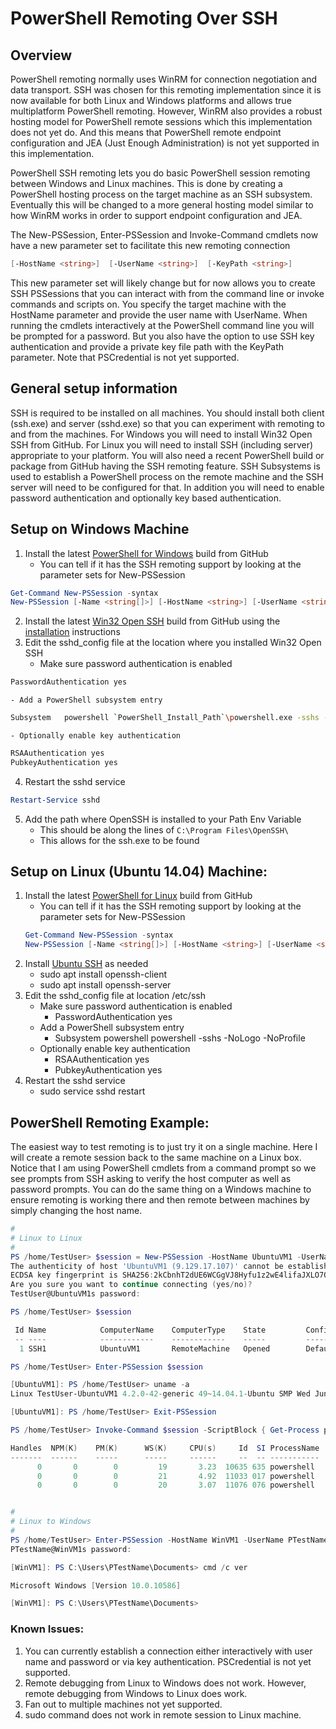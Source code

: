 # PowerShell Remoting Over SSH

## Overview
PowerShell remoting normally uses WinRM for connection negotiation and data transport.  SSH was chosen for this remoting implementation since it is now available for both Linux and Windows platforms and allows true multiplatform PowerShell remoting.  However, WinRM also provides a robust hosting model for PowerShell remote sessions which this implementation does not yet do.  And this means that PowerShell remote endpoint configuration and JEA (Just Enough Administration) is not yet supported in this implementation.

PowerShell SSH remoting lets you do basic PowerShell session remoting between Windows and Linux machines.  This is done by creating a PowerShell hosting process on the target machine as an SSH subsystem.  Eventually this will be changed to a more general hosting model similar to how WinRM works in order to support endpoint configuration and JEA.

The New-PSSession, Enter-PSSession and Invoke-Command cmdlets now have a new parameter set to facilitate this new remoting connection
```powershell
[-HostName <string>]  [-UserName <string>]  [-KeyPath <string>]
```
This new parameter set will likely change but for now allows you to create SSH PSSessions that you can interact with from the command line or invoke commands and scripts on.
You specify the target machine with the HostName parameter and provide the user name with UserName.  When running the cmdlets interactively at the PowerShell command line you will be prompted for a password.  But you also have the option to use SSH key authentication and provide a private key file path with the KeyPath parameter.  Note that PSCredential is not yet supported.

## General setup information
SSH is required to be installed on all machines.  You should install both client (ssh.exe) and server (sshd.exe) so that you can experiment with remoting to and from the machines.
For Windows you will need to install Win32 Open SSH from GitHub.  For Linux you will need to install SSH (including server) appropriate to your platform.  You will also need a recent PowerShell build or package from GitHub having the SSH remoting feature.  SSH Subsystems is used to establish a PowerShell process on the remote machine and the SSH server will need to be configured for that.  In addition you will need to enable password authentication and optionally key based authentication.

## Setup on Windows Machine
1.  Install the latest [PowerShell for Windows] build from GitHub
    - You can tell if it has the SSH remoting support by looking at the parameter sets for New-PSSession
```powershell
Get-Command New-PSSession -syntax
New-PSSession [-Name <string[]>] [-HostName <string>] [-UserName <string>] [-KeyPath <string>] [<CommonParameters>]
```
2.  Install the latest [Win32 Open SSH] build from GitHub using the [installation] instructions
3.  Edit the sshd_config file at the location where you installed Win32 Open SSH
    - Make sure password authentication is enabled
```bash
PasswordAuthentication yes
```
    - Add a PowerShell subsystem entry
```bash
Subsystem	powershell `PowerShell_Install_Path`\powershell.exe -sshs -NoLogo -NoProfile
```
    - Optionally enable key authentication
```bash
RSAAuthentication yes
PubkeyAuthentication yes
```
4.  Restart the sshd service
```powershell
Restart-Service sshd
```
5. Add the path where OpenSSH is installed to your Path Env Variable
    - This should be along the lines of `C:\Program Files\OpenSSH\`
    - This allows for the ssh.exe to be found

## Setup on Linux (Ubuntu 14.04) Machine:
1.  Install the latest [PowerShell for Linux] build from GitHub
    - You can tell if it has the SSH remoting support by looking at the parameter sets for New-PSSession
    ```powershell
    Get-Command New-PSSession -syntax
    New-PSSession [-Name <string[]>] [-HostName <string>] [-UserName <string>] [-KeyPath <string>] [<CommonParameters>]
    ```
2.  Install [Ubuntu SSH] as needed
    - sudo apt install openssh-client
    - sudo apt install openssh-server
3.  Edit the sshd_config file at location /etc/ssh
    - Make sure password authentication is enabled
      + PasswordAuthentication yes
    - Add a PowerShell subsystem entry
      + Subsystem powershell powershell -sshs -NoLogo -NoProfile
    - Optionally enable key authentication
      + RSAAuthentication yes
      + PubkeyAuthentication yes
4.  Restart the sshd service
    - sudo service sshd restart

## PowerShell Remoting Example:
The easiest way to test remoting is to just try it on a single machine.  Here I will create a remote session back to the same machine on a Linux box.  Notice that I am using PowerShell cmdlets from a command prompt so we see prompts from SSH asking to verify the host computer as well as password prompts.  You can do the same thing on a Windows machine to ensure remoting is working there and then remote between machines by simply changing the host name.

```powershell
#
# Linux to Linux
#
PS /home/TestUser> $session = New-PSSession -HostName UbuntuVM1 -UserName TestUser
The authenticity of host 'UbuntuVM1 (9.129.17.107)' cannot be established.
ECDSA key fingerprint is SHA256:2kCbnhT2dUE6WCGgVJ8Hyfu1z2wE4lifaJXLO7QJy0Y.
Are you sure you want to continue connecting (yes/no)?
TestUser@UbuntuVM1s password:

PS /home/TestUser> $session

 Id Name            ComputerName    ComputerType    State         ConfigurationName     Availability
 -- ----            ------------    ------------    -----         -----------------     ------------
  1 SSH1            UbuntuVM1       RemoteMachine   Opened        DefaultShell             Available

PS /home/TestUser> Enter-PSSession $session

[UbuntuVM1]: PS /home/TestUser> uname -a
Linux TestUser-UbuntuVM1 4.2.0-42-generic 49~14.04.1-Ubuntu SMP Wed Jun 29 20:22:11 UTC 2016 x86_64 x86_64 x86_64 GNU/Linux

[UbuntuVM1]: PS /home/TestUser> Exit-PSSession

PS /home/TestUser> Invoke-Command $session -ScriptBlock { Get-Process powershell }

Handles  NPM(K)    PM(K)      WS(K)     CPU(s)     Id  SI ProcessName                    PSComputerName
-------  ------    -----      -----     ------     --  -- -----------                    --------------
      0       0        0         19       3.23  10635 635 powershell                     UbuntuVM1
      0       0        0         21       4.92  11033 017 powershell                     UbuntuVM1
      0       0        0         20       3.07  11076 076 powershell                     UbuntuVM1


#
# Linux to Windows
#
PS /home/TestUser> Enter-PSSession -HostName WinVM1 -UserName PTestName
PTestName@WinVM1s password:

[WinVM1]: PS C:\Users\PTestName\Documents> cmd /c ver

Microsoft Windows [Version 10.0.10586]

[WinVM1]: PS C:\Users\PTestName\Documents> 
```

### Known Issues:
1.  You can currently establish a connection either interactively with user name and password or via key authentication.  PSCredential is not yet supported.
2.  Remote debugging from Linux to Windows does not work.  However, remote debugging from Windows to Linux does work.
3.  Fan out to multiple machines not yet supported.
4.  sudo command does not work in remote session to Linux machine.

[PowerShell for Windows]: https://github.com/PowerShell/PowerShell/blob/master/docs/installation/windows.md#msi
[Win32 Open SSH]: https://github.com/PowerShell/Win32-OpenSSH
[installation]: https://github.com/PowerShell/Win32-OpenSSH/wiki/Install-Win32-OpenSSH
[PowerShell for Linux]: https://github.com/PowerShell/PowerShell/blob/master/docs/installation/linux.md#ubuntu-1404
[Ubuntu SSH]: https://help.ubuntu.com/lts/serverguide/openssh-server.html

